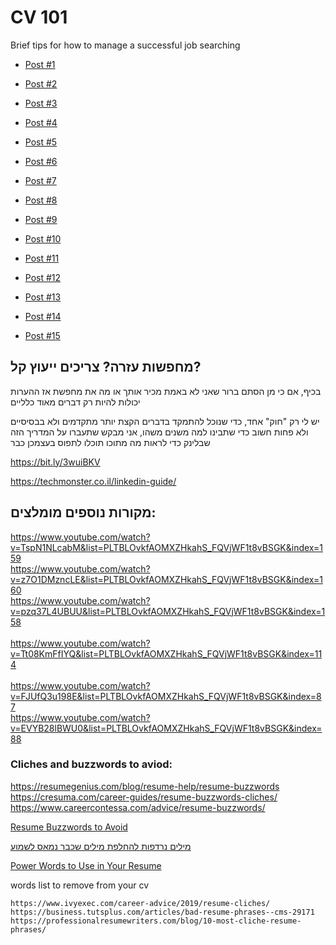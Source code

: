 # CV 101
Brief tips for how to manage a successful job searching


 - [Post #1](https://www.linkedin.com/posts/omer-reuveni_%D7%97%D7%A9%D7%95%D7%91-%D7%9C%D7%A7%D7%97%D7%AA-%D7%91%D7%97%D7%A9%D7%91%D7%95%D7%9F-%D7%9E%D7%A1%D7%A4%D7%A8-%D7%90%D7%A4%D7%A9%D7%A8%D7%95%D7%99%D7%95%D7%AA-%D7%95%D7%93%D7%A8%D7%9B%D7%99%D7%9D-%D7%A9%D7%91%D7%94%D7%9F-activity-6939807906154307584-m6Qv)

 - [Post #2](https://www.linkedin.com/posts/omer-reuveni_%D7%90%D7%99%D7%9A-%D7%A0%D7%95%D7%95%D7%93%D7%90-%D7%A9%D7%9E%D7%A2%D7%A8%D7%9B%D7%95%D7%AA-%D7%94%D7%90%D7%99%D7%AA%D7%95%D7%A8-%D7%99%D7%9B%D7%95%D7%9C%D7%95%D7%AA-%D7%9C%D7%A2%D7%91%D7%93-%D7%95%D7%9C%D7%A7%D7%A8%D7%95%D7%90-activity-6939090401584652289-i_LR)

 - [Post #3](https://www.linkedin.com/posts/omer-reuveni_%D7%A7%D7%99%D7%99%D7%9E%D7%99%D7%9D-%D7%A9%D7%9C%D7%9C-%D7%9E%D7%99%D7%AA%D7%95%D7%A1%D7%99%D7%9D-%D7%95%D7%A9%D7%A8%D7%A9%D7%95%D7%A8%D7%99%D7%9D-%D7%91%D7%A8%D7%A9%D7%AA-%D7%9C%D7%92%D7%91%D7%99-%D7%94%D7%90%D7%9D-activity-6938379076898295808-7uEy)

 - [Post #4](https://www.linkedin.com/posts/omer-reuveni_%D7%94%D7%A9%D7%A0%D7%A7%D7%9C-%D7%A9%D7%9C%D7%99-%D7%A2%D7%9C-%D7%9E%D7%A9%D7%99%D7%9E%D7%95%D7%AA-%D7%91%D7%99%D7%AA-%D7%95%D7%AA%D7%A8%D7%92%D7%99%D7%9C%D7%99-%D7%9C%D7%95%D7%97-activity-6937626581423001600-CvN2)

 - [Post #5](https://www.linkedin.com/posts/omer-reuveni_%D7%9C%D7%9C%D7%99%D7%A0%D7%A7%D7%93%D7%90%D7%99%D7%9F-%D7%99%D7%A9-%D7%A9%D7%9C%D7%95%D7%A9-%D7%9E%D7%98%D7%A8%D7%95%D7%AA-%D7%91%D7%9C%D7%91%D7%93-1-%D7%9C%D7%A2%D7%96%D7%95%D7%A8-%D7%9C%D7%A0%D7%95-activity-6936915332062150656-rt6z)

 - [Post #6](https://www.linkedin.com/posts/omer-reuveni_%D7%A7%D7%9C%D7%90%D7%A1%D7%99%D7%A7%D7%94-%D7%9C%D7%A1%D7%95%D7%A3-%D7%94%D7%A9%D7%91%D7%95%D7%A2-%D7%96%D7%94-%D7%9C%D7%90-%D7%A9%D7%90%D7%99%D7%9F-%D7%93%D7%91%D7%A8-%D7%9B%D7%96%D7%94-%D7%A4%D7%A8%D7%A1%D7%95%D7%9D-activity-6935839309388222464-45Kd)

 - [Post #7](https://www.linkedin.com/posts/omer-reuveni_%D7%95%D7%9C%D7%9B%D7%9F-%D7%90%D7%9D-%D7%A8%D7%95%D7%A6%D7%99%D7%9D-%D7%9C%D7%A8%D7%A9%D7%95%D7%9D-%D7%9B%D7%AA%D7%95%D7%91%D7%AA-%D7%91%D7%A7%D7%95%D7%A8%D7%95%D7%AA-%D7%94%D7%97%D7%99%D7%99%D7%9D-activity-6935466553857433600-iJXi)

 - [Post #8](https://www.linkedin.com/posts/omer-reuveni_%D7%A7%D7%95%D7%A8%D7%95%D7%AA-%D7%94%D7%97%D7%99%D7%99%D7%9D-%D7%A6%D7%A8%D7%99%D7%9B%D7%99%D7%9D-%D7%9C%D7%94%D7%99%D7%95%D7%AA-%D7%91%D7%A8%D7%95%D7%A8%D7%99%D7%9D-%D7%95%D7%9C%D7%9B%D7%A1%D7%95%D7%AA-%D7%91%D7%94%D7%A8%D7%97%D7%91%D7%94-activity-6935094272685658112-DcS0)

 - [Post #9](https://www.linkedin.com/posts/omer-reuveni_%D7%A0%D7%9E%D7%A7%D7%95-%D7%90%D7%AA-%D7%93%D7%A2%D7%AA%D7%9B%D7%9D-%D7%91%D7%AA%D7%92%D7%95%D7%91%D7%95%D7%AA-%D7%9B%D7%93%D7%99-%D7%A9%D7%9B%D7%9C-%D7%94%D7%9B%D7%99%D7%AA%D7%94-%D7%AA%D7%9C%D7%9E%D7%93-activity-6934742028018679808-GMwj)

 - [Post #10](https://www.linkedin.com/posts/omer-reuveni_%D7%90%D7%9D-%D7%90%D7%AA%D7%9D-%D7%9E%D7%A6%D7%A8%D7%A4%D7%99%D7%9D-%D7%97%D7%93%D7%A9%D7%99%D7%9D-%D7%96%D7%94%D7%95-%D7%94%D7%9E%D7%A9%D7%9A-%D7%9E%D7%90%D7%AA%D7%9E%D7%95%D7%9C-activity-6934371756442808320-Xti-)

 - [Post #11](https://www.linkedin.com/posts/omer-reuveni_%D7%9E%D7%AA%D7%99%D7%99%D7%A2%D7%A6%D7%99%D7%9D-%D7%90%D7%99%D7%AA%D7%99-%D7%A8%D7%91%D7%95%D7%AA-%D7%90%D7%99%D7%9A-%D7%9C%D7%AA%D7%90%D7%A8-%D7%A0%D7%99%D7%A1%D7%99%D7%95%D7%9F-%D7%A7%D7%95%D7%93%D7%9D-%D7%90%D7%95-activity-6934020628924510208-7Hqa)

 - [Post #12](https://www.linkedin.com/posts/omer-reuveni_%D7%9E%D7%95%D7%AA%D7%A8-%D7%95%D7%90%D7%A3-%D7%A8%D7%A6%D7%95%D7%99-%D7%9C%D7%9E%D7%A7%D7%91%D7%9C-%D7%AA%D7%94%D7%9C%D7%99%D7%9B%D7%99-%D7%9E%D7%99%D7%95%D7%9F-%D7%91%D7%90%D7%95%D7%A4%D7%9F-activity-6933281018556620800-rhZV)

 - [Post #13](https://www.linkedin.com/posts/omer-reuveni_%D7%9C%D7%A7%D7%95%D7%A8%D7%95%D7%AA-%D7%94%D7%97%D7%99%D7%99%D7%9D-%D7%99%D7%A9-%D7%9E%D7%98%D7%A8%D7%94-%D7%90%D7%97%D7%AA-%D7%95%D7%99%D7%97%D7%99%D7%93%D7%94-%D7%9C%D7%92%D7%A8%D7%95%D7%9D-%D7%9C%D7%A6%D7%93-activity-6932920487349997568-aOOT)

 - [Post #14](https://www.linkedin.com/posts/omer-reuveni_%D7%93%D7%91%D7%A8%D7%99%D7%9D-%D7%A7%D7%98%D7%A0%D7%99%D7%9D-%D7%A2%D7%9D-%D7%90%D7%A4%D7%A7%D7%98-%D7%9E%D7%A9%D7%9E%D7%A2%D7%95%D7%AA%D7%99-%D7%91%D7%A8%D7%99%D7%A8%D7%AA-%D7%94%D7%9E%D7%97%D7%93%D7%9C-activity-6932585868779995136-PTNF)

 - [Post #15](https://www.linkedin.com/posts/omer-reuveni_%D7%90%D7%A0%D7%97%D7%A0%D7%95-%D7%91%D7%AA%D7%A7%D7%95%D7%A4%D7%AA-%D7%A9%D7%99%D7%90-%D7%91%D7%92%D7%99%D7%95%D7%A1%D7%99-%D7%A2%D7%95%D7%91%D7%93%D7%99%D7%9D-%D7%95%D7%96%D7%94-%D7%94%D7%96%D7%9E%D7%9F-activity-6932207303660036096-R1Yt)


## מחפשות עזרה? צריכים ייעוץ קל?
בכיף, אם כי מן הסתם ברור שאני לא באמת מכיר אותך או מה את מחפשת אז ההערות יכולות להיות רק דברים מאוד כלליים

יש לי רק "חוק" אחד,
כדי שנוכל להתמקד בדברים הקצת יותר מתקדמים ולא בבסיסיים 
ולא פחות חשוב כדי שתבינו למה משנים משהו, 
אני מבקש שתעברו על המדריך הזה שבלינק כדי לראות מה מתוכו תוכלו לתפוס בעצמכן כבר

https://bit.ly/3wuiBKV

https://techmonster.co.il/linkedin-guide/


## מקורות נוספים מומלצים:

https://www.youtube.com/watch?v=TspN1NLcabM&list=PLTBLOvkfAOMXZHkahS_FQVjWF1t8vBSGK&index=159 </br>
https://www.youtube.com/watch?v=z7O1DMzncLE&list=PLTBLOvkfAOMXZHkahS_FQVjWF1t8vBSGK&index=160 </br>
https://www.youtube.com/watch?v=pzq37L4UBUU&list=PLTBLOvkfAOMXZHkahS_FQVjWF1t8vBSGK&index=158 </br>
</br>
https://www.youtube.com/watch?v=Tt08KmFfIYQ&list=PLTBLOvkfAOMXZHkahS_FQVjWF1t8vBSGK&index=114</br>
</br>
https://www.youtube.com/watch?v=FJUfQ3u198E&list=PLTBLOvkfAOMXZHkahS_FQVjWF1t8vBSGK&index=87</br>
https://www.youtube.com/watch?v=EVYB28lBWU0&list=PLTBLOvkfAOMXZHkahS_FQVjWF1t8vBSGK&index=88</br>


### Cliches and buzzwords to aviod:

https://resumegenius.com/blog/resume-help/resume-buzzwords
https://cresuma.com/career-guides/resume-buzzwords-cliches/
https://www.careercontessa.com/advice/resume-buzzwords/

[Resume Buzzwords to Avoid](https://www.thebalancecareers.com/resume-buzzwords-to-avoid-1287368)

[מילים נרדפות להחלפת מילים שכבר נמאס לשמוע](https://www.careercontessa.com/advice/resume-buzzwords/)

[Power Words to Use in Your Resume](https://www.thebalancecareers.com/action-verbs-and-power-words-for-your-resume-2063179)

words list to remove from your cv
```
https://www.ivyexec.com/career-advice/2019/resume-cliches/
https://business.tutsplus.com/articles/bad-resume-phrases--cms-29171
https://professionalresumewriters.com/blog/10-most-cliche-resume-phrases/
```
